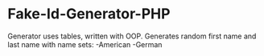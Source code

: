 # Fake-Id-Generator-PHP

Generator uses tables, written with OOP.
Generates random first name and last name with name sets:
-American
-German
